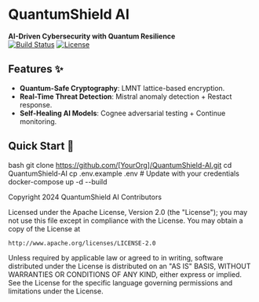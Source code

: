 # QuantumShield AI  
**AI-Driven Cybersecurity with Quantum Resilience**  
[![Build Status](https://img.shields.io/github/actions/workflow/status/[YourOrg]/QuantumShield-AI/main.yml)](https://github.com/[YourOrg]/QuantumShield-AI/actions)
[![License](https://img.shields.io/badge/License-Apache_2.0-blue.svg)](https://opensource.org/licenses/Apache-2.0)

## Features ✨
- **Quantum-Safe Cryptography**: LMNT lattice-based encryption.
- **Real-Time Threat Detection**: Mistral anomaly detection + Restact response.
- **Self-Healing AI Models**: Cognee adversarial testing + Continue monitoring.

## Quick Start 🚀
bash
git clone https://github.com/[YourOrg]/QuantumShield-AI.git
cd QuantumShield-AI
cp .env.example .env  # Update with your credentials
docker-compose up -d --build


Copyright 2024 QuantumShield AI Contributors

Licensed under the Apache License, Version 2.0 (the "License");
you may not use this file except in compliance with the License.
You may obtain a copy of the License at

    http://www.apache.org/licenses/LICENSE-2.0

Unless required by applicable law or agreed to in writing, software
distributed under the License is distributed on an "AS IS" BASIS,
WITHOUT WARRANTIES OR CONDITIONS OF ANY KIND, either express or implied.
See the License for the specific language governing permissions and
limitations under the License.
